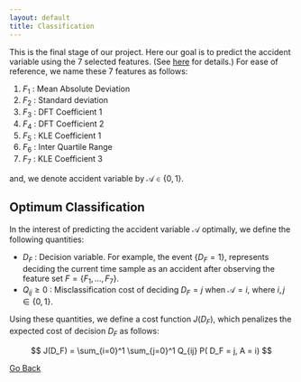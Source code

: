 ```yaml
---
layout: default
title: Classification
---
```


This is the final stage of our project. Here our goal is to predict the accident variable using the 7 selected features. (See [here](./feat_select.html) for details.) For ease of reference, we name these 7 features as follows:

1. $F_1$ : Mean Absolute Deviation                                                    
2. $F_2$ : Standard deviation               
3. $F_3$ : DFT Coefficient 1                 
4. $F_4$ : DFT Coefficient 2
5. $F_5$ : KLE Coefficient 1
6. $F_6$ : Inter Quartile Range
7. $F_7$ : KLE Coefficient 3

and, we denote accident variable by $\mathcal{A}\in \{0,1\}$.

## Optimum Classification

In the interest of predicting the accident variable $\mathcal{A}$ optimally, we define the following quantities:

* $D_F$ : Decision variable. For example, the event $\{D_F = 1 \}$, represents deciding the current time sample as an accident after observing the feature set $F = \{F_1,\dots,F_7 \}$. 
* $Q_{ij} \geqslant 0$ : Misclassification cost of deciding $D_F =j$ when $\mathcal{A}=i$, where $i,j \in \{0,1\}$.

Using these quantities, we define a cost function $J(D_F)$, which penalizes the expected cost of decision $D_F$ as follows:

$$ J(D_F) = \sum_{i=0}^1 \sum_{j=0}^1 Q_{ij} P( D_F = j, A = i) $$



[Go Back](../)
